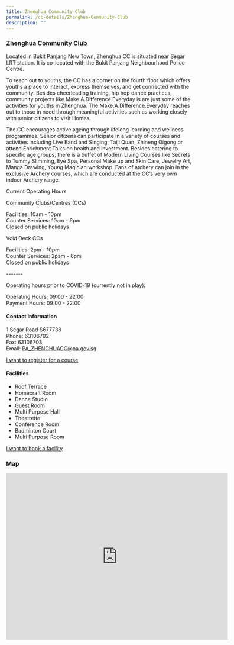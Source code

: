 ```yaml
---
title: Zhenghua Community Club
permalink: /cc-details/Zhenghua-Community-Club
description: ""
---
```

### Zhenghua Community Club

Located in Bukit Panjang New Town, Zhenghua CC is situated near Segar LRT station. It is co-located with the Bukit Panjang Neighbourhood Police Centre.

To reach out to youths, the CC has a corner on the fourth floor which offers youths a place to interact, express themselves, and get connected with the community. Besides cheerleading training, hip hop dance practices, community projects like Make.A.Difference.Everyday is are just some of the activities for youths in Zhenghua. The Make.A.Difference.Everyday reaches out to those in need through meaningful activities such as working closely with senior citizens to visit Homes.

The CC encourages active ageing through lifelong learning and wellness programmes. Senior citizens can participate in a variety of courses and activities including Live Band and Singing, Taiji Quan, Zhineng Qigong or attend Enrichment Talks on health and investment. Besides catering to specific age groups, there is a buffet of Modern Living Courses like Secrets to Tummy Slimming, Eye Spa, Personal Make up and Skin Care, Jewelry Art, Manga Drawing, Young Magician workshop. Fans of archery can join in the exclusive Archery courses, which are conducted at the CC’s very own indoor Archery range.

Current Operating Hours  
  
Community Clubs/Centres (CCs)  
  
Facilities: 10am - 10pm  
Counter Services: 10am - 6pm  
Closed on public holidays  
  
Void Deck CCs  
  
Facilities: 2pm - 10pm  
Counter Services: 2pam - 6pm  
Closed on public holidays  
  
\-------  
  
Operating hours prior to COVID-19 (currently not in play):

Operating Hours: 09:00 - 22:00  
Payment Hours: 09:00 - 22:00

#### Contact Information


1 Segar Road S677738  
Phone: 63106702  
Fax: 63106703  
Email: [PA\_ZHENGHUACC@pa.gov.sg](mailto:PA_ZHENGHUACC@pa.gov.sg)  

[I want to register for a course](https://www.onepa.gov.sg/)

#### Facilities

*   Roof Terrace
*   Homecraft Room
*   Dance Studio
*   Guest Room
*   Multi Purpose Hall
*   Theatrette
*   Conference Room
*   Badminton Court
*   Multi Purpose Room

[I want to book a facility](https://www.onepa.gov.sg/)

### Map
<iframe src="https://www.google.com/maps/embed?pb=!1m18!1m12!1m3!1d3988.649796173867!2d103.76703552838282!3d1.3867255586223746!2m3!1f0!2f0!3f0!3m2!1i1024!2i768!4f13.1!3m3!1m2!1s0x31da119ef2515311%3A0x53066e8665fc5c58!2s1%20Segar%20Rd%2C%20Singapore%20677738!5e0!3m2!1sen!2ssg!4v1661220218126!5m2!1sen!2ssg" width="600" height="450" style="border:0;" allowfullscreen="" loading="lazy"></iframe>

